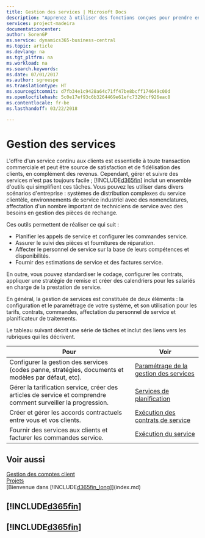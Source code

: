 ```yaml
---
title: Gestion des services | Microsoft Docs
description: "Apprenez à utiliser des fonctions conçues pour prendre en charge les opérations de l'atelier de réparation et du service clientèle."
services: project-madeira
documentationcenter: 
author: SorenGP
ms.service: dynamics365-business-central
ms.topic: article
ms.devlang: na
ms.tgt_pltfrm: na
ms.workload: na
ms.search.keywords: 
ms.date: 07/01/2017
ms.author: sgroespe
ms.translationtype: HT
ms.sourcegitcommit: d7fb34e1c9428a64c71ff47be8bcff174649c00d
ms.openlocfilehash: 5c0e17ef93c6b3264469e61efc7329dcf926eac8
ms.contentlocale: fr-be
ms.lasthandoff: 03/22/2018

---
```

# <a name="service-management"></a>Gestion des services
L'offre d'un service continu aux clients est essentielle à toute transaction commerciale et peut être source de satisfaction et de fidélisation des clients, en complément des revenus. Cependant, gérer et suivre des services n'est pas toujours facile ; [!INCLUDE[d365fin](includes/d365fin_md.md)] inclut un ensemble d'outils qui simplifient ces tâches. Vous pouvez les utiliser dans divers scénarios d'entreprise : systèmes de distribution complexes du service clientèle, environnements de service industriel avec des nomenclatures, affectation d'un nombre important de techniciens de service avec des besoins en gestion des pièces de rechange.  

 Ces outils permettent de réaliser ce qui suit :  

* Planifier les appels de service et configurer les commandes service.  
* Assurer le suivi des pièces et fournitures de réparation.  
* Affecter le personnel de service sur la base de leurs compétences et disponibilités.  
* Fournir des estimations de service et des factures service.  

En outre, vous pouvez standardiser le codage, configurer les contrats, appliquer une stratégie de remise et créer des calendriers pour les salariés en charge de la prestation de service.  

En général, la gestion de services est constituée de deux éléments : la configuration et le paramétrage de votre système, et son utilisation pour les tarifs, contrats, commandes, affectation du personnel de service et planificateur de traitements.  

Le tableau suivant décrit une série de tâches et inclut des liens vers les rubriques qui les décrivent.   

|**Pour**|**Voir**|  
|------------|-------------|  
|Configurer la gestion des services (codes panne, stratégies, documents et modèles par défaut, etc).|[Paramétrage de la gestion des services](service-setup-service.md)|  
|Gérer la tarification service, créer des articles de service et comprendre comment surveiller la progression.|[Services de planification](service-plan-service.md)|  
|Créer et gérer les accords contractuels entre vous et vos clients.|[Exécution des contrats de service](service-fulfill-service-contracts.md)|  
|Fournir des services aux clients et facturer les commandes service.|[Exécution du service](service-deliver-service.md)|  

## <a name="see-also"></a>Voir aussi  
[Gestion des comptes client](receivables-manage-receivables.md)   
[Projets](projects-how-create-jobs.md)   
[Bienvenue dans [!INCLUDE[d365fin_long](includes/d365fin_long_md.md)]](index.md)

## [!INCLUDE[d365fin](includes/free_trial_md.md)]  
## [!INCLUDE[d365fin](includes/training_link_md.md)]

